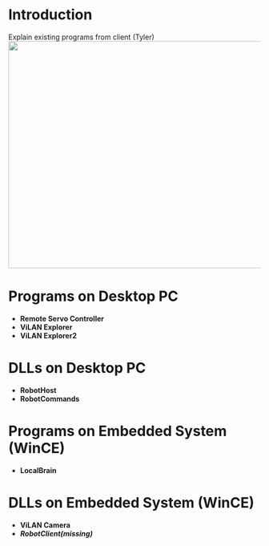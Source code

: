 # Introduction #

Explain existing programs from client (Tyler)<br>
<img src='http://see3po.googlegroups.com/web/system config.jpg' alt='' width='857' height='453' />

<h1>Programs on Desktop PC</h1>

<ul><li><b>Remote Servo Controller</b>
</li><li><b>ViLAN Explorer</b>
</li><li><b>ViLAN Explorer2</b></li></ul>

<h1>DLLs on Desktop PC</h1>

<ul><li><b>RobotHost</b>
</li><li><b>RobotCommands</b></li></ul>

<h1>Programs on Embedded System (WinCE)</h1>

<ul><li><b>LocalBrain</b></li></ul>

<h1>DLLs on Embedded System (WinCE)</h1>
<ul><li><b>ViLAN Camera</b>
</li><li><i><b>RobotClient(missing)</b></i>